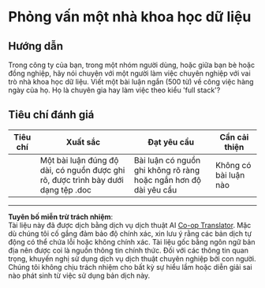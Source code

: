 <!--
CO_OP_TRANSLATOR_METADATA:
{
  "original_hash": "70d65aeddc06170bc1aed5b27805f930",
  "translation_date": "2025-09-05T19:37:32+00:00",
  "source_file": "1-Introduction/4-techniques-of-ML/assignment.md",
  "language_code": "vi"
}
-->
# Phỏng vấn một nhà khoa học dữ liệu

## Hướng dẫn

Trong công ty của bạn, trong một nhóm người dùng, hoặc giữa bạn bè hoặc đồng nghiệp, hãy nói chuyện với một người làm việc chuyên nghiệp với vai trò nhà khoa học dữ liệu. Viết một bài luận ngắn (500 từ) về công việc hàng ngày của họ. Họ là chuyên gia hay làm việc theo kiểu 'full stack'?

## Tiêu chí đánh giá

| Tiêu chí  | Xuất sắc                                                                                  | Đạt yêu cầu                                                      | Cần cải thiện         |
| --------- | ----------------------------------------------------------------------------------------- | ---------------------------------------------------------------- | --------------------- |
|           | Một bài luận đúng độ dài, có nguồn được ghi rõ, được trình bày dưới dạng tệp .doc         | Bài luận có nguồn ghi không rõ ràng hoặc ngắn hơn độ dài yêu cầu | Không có bài luận nào |

---

**Tuyên bố miễn trừ trách nhiệm**:  
Tài liệu này đã được dịch bằng dịch vụ dịch thuật AI [Co-op Translator](https://github.com/Azure/co-op-translator). Mặc dù chúng tôi cố gắng đảm bảo độ chính xác, xin lưu ý rằng các bản dịch tự động có thể chứa lỗi hoặc không chính xác. Tài liệu gốc bằng ngôn ngữ bản địa nên được coi là nguồn thông tin chính thức. Đối với các thông tin quan trọng, khuyến nghị sử dụng dịch vụ dịch thuật chuyên nghiệp bởi con người. Chúng tôi không chịu trách nhiệm cho bất kỳ sự hiểu lầm hoặc diễn giải sai nào phát sinh từ việc sử dụng bản dịch này.